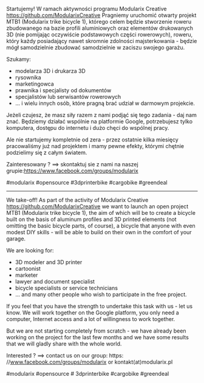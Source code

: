 Startujemy!
W ramach aktywności programu Modularix Creative https://github.com/ModularixCreative
Pragniemy uruchomić otwarty projekt MTB1 (Modularix trike bicycle 1), którego celem będzie stworzenie roweru zbudowanego na bazie profili aluminiowych oraz elementów drukowanych 3D (nie pomijając oczywiście podstawowych części rowerowych), roweru, który każdy posiadający nawet skromnie zdolności majsterkowania - będzie mógł samodzielnie zbudować samodzielnie w zaciszu swojego garażu.

Szukamy:
- modelarza 3D i drukarza 3D
- rysownika
- marketingowca
- prawnika i specjalisty od dokumentów
- specjalistów lub serwisantów rowerowych
- ...
i wielu innych osób, które pragną brać udział w darmowym projekcie. 

Jeżeli czujesz, że masz siły razem z nami podjąć się tego zadania - daj nam znać. Będziemy działać wspólnie na platformie Google, potrzebujesz tylko komputera, dostępu do internetu i dużo chęci do wspólnej pracy. 

Ale nie startujemy kompletnie od zera - przez ostatnie kilka miesięcy pracowaliśmy już nad projektem i mamy pewne efekty, którymi chętnie podzielimy się z całym światem.

Zainteresowany ? ==> skontaktuj sie z nami na naszej grupie:https://www.facebook.com/groups/modularix

#modularix #opensource #3dprinterbike #cargobike #greendeal

***************************************************************************
We take-off!
As part of the activity of Modularix Creative https://github.com/ModularixCreative
we want to launch an open project MTB1 (Modularix trike bicycle 1), the aim of which will be to create a bicycle built on the basis of aluminum profiles and 3D printed elements (not omitting the basic bicycle parts, of course), a bicycle that anyone with even modest DIY skills - will be able to build on their own in the comfort of your garage.

We are looking for:
- 3D modeler and 3D printer
- cartoonist
- marketer
- lawyer and document specialist
- bicycle specialists or service technicians
- ...
and many other people who wish to participate in the free project.

If you feel that you have the strength to undertake this task with us - let us know. We will work together on the Google platform, you only need a computer, Internet access and a lot of willingness to work together.

But we are not starting completely from scratch - we have already been working on the project for the last few months and we have some results that we will gladly share with the whole world.

Interested ? ==> contact us on our group: https: //www.facebook.com/groups/modularix   or kontakt(at)modularix.pl

#modularix #opensource # 3dprinterbike #cargobike #greendeal

